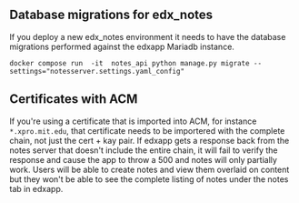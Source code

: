 ## Database migrations for edx_notes

If you deploy a new edx_notes environment it needs to have the database migrations performed against the edxapp Mariadb instance.

```
docker compose run  -it  notes_api python manage.py migrate --settings="notesserver.settings.yaml_config"
```

## Certificates with ACM
If you're using a certificate that is imported into ACM, for instance `*.xpro.mit.edu`, that certificate needs to be importered with the complete chain, not just the cert + kay pair. If edxapp gets a response back from the notes server that doesn't include the entire chain, it will fail to verify the response and cause the app to throw a 500 and notes will only partially work. Users will be able to create notes and view them overlaid on content but they won't be able to see the complete listing of notes under the notes tab in edxapp.

